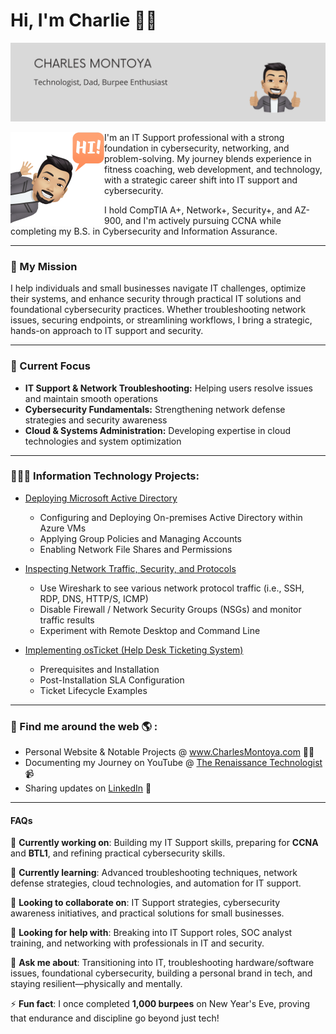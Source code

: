 
# Hi, I'm Charlie 👋🏽 

![](https://raw.githubusercontent.com/cleph01/cleph01/master/banner.png)

<img align="left" width="150" height="150" src="https://raw.githubusercontent.com/cleph01/cleph01/master/hi_avatar.png">

I'm an IT Support professional with a strong foundation in cybersecurity, networking, and problem-solving. My journey blends experience in fitness coaching, web development, and technology, with a strategic career shift into IT support and cybersecurity.

I hold CompTIA A+, Network+, Security+, and AZ-900, and I'm actively pursuing CCNA while completing my B.S. in Cybersecurity and Information Assurance.

---

### 🔹  My Mission

I help individuals and small businesses navigate IT challenges, optimize their systems, and enhance security through practical IT solutions and foundational cybersecurity practices. Whether troubleshooting network issues, securing endpoints, or streamlining workflows, I bring a strategic, hands-on approach to IT support and security.

---

### 🔧  Current Focus

- **IT Support & Network Troubleshooting:** Helping users resolve issues and maintain smooth operations
- **Cybersecurity Fundamentals:** Strengthening network defense strategies and security awareness
- **Cloud & Systems Administration:** Developing expertise in cloud technologies and system optimization

---

### 👨🏻‍💻 Information Technology Projects:
- [Deploying Microsoft Active Directory](https://github.com/cleph01/it-active-directory-azure)
    - Configuring and Deploying On-premises Active Directory within Azure VMs
    - Applying Group Policies and Managing Accounts
    - Enabling Network File Shares and Permissions
   
- [Inspecting Network Traffic, Security, and Protocols](https://github.com/cleph01/it-network-traffic-security-protocols)
    - Use Wireshark to see various network protocol traffic (i.e., SSH, RDP, DNS, HTTP/S, ICMP)
    - Disable Firewall / Network Security Groups (NSGs) and monitor traffic results
    - Experiment with Remote Desktop and Command Line
 
- [Implementing osTicket (Help Desk Ticketing System)](https://github.com/cleph01/it-osticket-ticketing-system)
    - Prerequisites and Installation
    - Post-Installation SLA Configuration
    - Ticket Lifecycle Examples

<!---
---

### 🎥  Documenting My Journey
I share insights and strategies for career changers in IT & cybersecurity on my YouTube channel, [The Renaissance Technologist](https://www.youtube.com/@TheRenaissanceTechnologist). Through [The John Connor Project](https://www.youtube.com/@TheJohnConnorProject), I also explore the intersection of cybersecurity, decentralization, and AI-driven threats.

--->
---

### 📍 Find me around the web 🌎 : 
- Personal Website & Notable Projects @ <a href="https://charlesmontoya.com" target="_blank">www.CharlesMontoya.com</a> ✍🏽
- Documenting my Journey on YouTube @ <a href="https://www.youtube.com/@TheRenaissanceTechnologist" target="_blank">The Renaissance Technologist</a> 📹
- Sharing updates on <a href="https://linkedin.com/in/charlesmontoya/" target="_blank">LinkedIn</a> 💼

---

#### FAQs

🔭 **Currently working on**: Building my IT Support skills, preparing for **CCNA** and **BTL1**, and refining practical cybersecurity skills.  

🌱 **Currently learning**: Advanced troubleshooting techniques, network defense strategies, cloud technologies, and automation for IT support.  

👯 **Looking to collaborate on**: IT Support strategies, cybersecurity awareness initiatives, and practical solutions for small businesses.  

🤔 **Looking for help with**: Breaking into IT Support roles, SOC analyst training, and networking with professionals in IT and security.  

💬 **Ask me about**: Transitioning into IT, troubleshooting hardware/software issues, foundational cybersecurity, building a personal brand in tech, and staying resilient—physically and mentally.  

⚡ **Fun fact**: I once completed **1,000 burpees** on New Year's Eve, proving that endurance and discipline go beyond just tech!  

